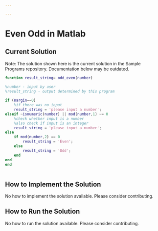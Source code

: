 ```yaml
---

---
```


# Even Odd in Matlab

## Current Solution

Note: The solution shown here is the current solution in the Sample Programs repository. Documentation below may be outdated.

```Matlab
function result_string= odd_even(number)

%number - input by user
%result_string - output determined by this program
   
if (nargin==0)
    %if there was no input
    result_string = 'please input a number';
elseif ~isnumeric(number) || mod(number,1) ~= 0
    %check whether input is a number
    %also check if input is an integer
    result_string = 'please input a number';
else
    if mod(number,2) == 0
        result_string = 'Even';
    else
        result_string = 'Odd';
    end
end
end
        
```

## How to Implement the Solution

No how to implement the solution available. Please consider contributing.

## How to Run the Solution

No how to run the solution available. Please consider contributing.